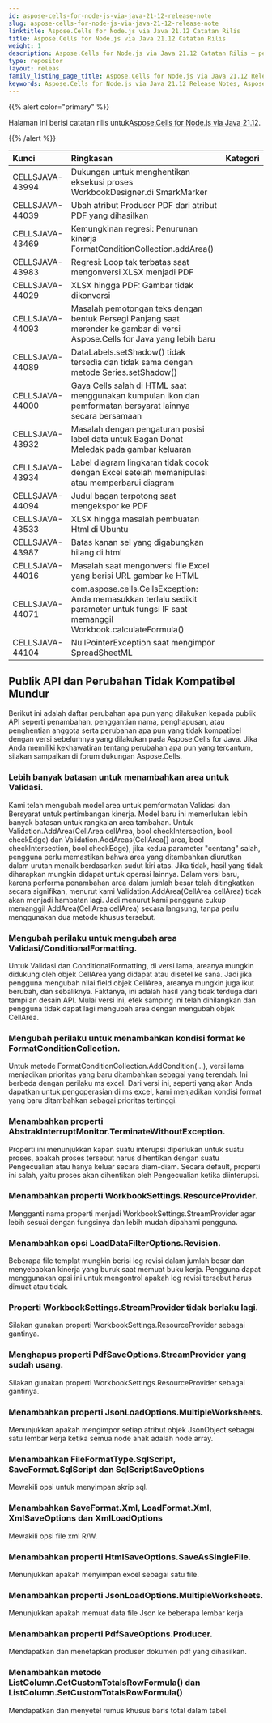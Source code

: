 ```yaml
---
id: aspose-cells-for-node-js-via-java-21-12-release-note
slug: aspose-cells-for-node-js-via-java-21-12-release-note
linktitle: Aspose.Cells for Node.js via Java 21.12 Catatan Rilis
title: Aspose.Cells for Node.js via Java 21.12 Catatan Rilis
weight: 1
description: Aspose.Cells for Node.js via Java 21.12 Catatan Rilis – penyempurnaan terkini, fitur baru, dan perbaikan
type: repositor
layout: releas
family_listing_page_title: Aspose.Cells for Node.js via Java 21.12 Release Note
keywords: Aspose.Cells for Node.js via Java 21.12 Release Notes, Aspose.Cells for Node.js via Java 21.12 updates and fixe
---
```

{{% alert color="primary" %}}

 Halaman ini berisi catatan rilis untuk[Aspose.Cells for Node.js via Java 21.12](https://releases.aspose.com/cells/nodejs/new-releases/aspose.cells-for-node.js-via-java-21.12/).

{{% /alert %}}

|**Kunci**|**Ringkasan**|**Kategori**|
| :- | :- | :- |
|CELLSJAVA-43994|Dukungan untuk menghentikan eksekusi proses WorkbookDesigner.di SmarkMarker|
|CELLSJAVA-44039|Ubah atribut Produser PDF dari atribut PDF yang dihasilkan|
|CELLSJAVA-43469|Kemungkinan regresi: Penurunan kinerja FormatConditionCollection.addArea()|
|CELLSJAVA-43983|Regresi: Loop tak terbatas saat mengonversi XLSX menjadi PDF|
|CELLSJAVA-44029|XLSX hingga PDF: Gambar tidak dikonversi|
|CELLSJAVA-44093| Masalah pemotongan teks dengan bentuk Persegi Panjang saat merender ke gambar di versi Aspose.Cells for Java yang lebih baru|
|CELLSJAVA-44089|DataLabels.setShadow() tidak tersedia dan tidak sama dengan metode Series.setShadow()|
|CELLSJAVA-44000|Gaya Cells salah di HTML saat menggunakan kumpulan ikon dan pemformatan bersyarat lainnya secara bersamaan|
|CELLSJAVA-43932|Masalah dengan pengaturan posisi label data untuk Bagan Donat Meledak pada gambar keluaran|
|CELLSJAVA-43934|Label diagram lingkaran tidak cocok dengan Excel setelah memanipulasi atau memperbarui diagram|
|CELLSJAVA-44094|Judul bagan terpotong saat mengekspor ke PDF|
|CELLSJAVA-43533|XLSX hingga masalah pembuatan Html di Ubuntu|
|CELLSJAVA-43987|Batas kanan sel yang digabungkan hilang di html|
|CELLSJAVA-44016|Masalah saat mengonversi file Excel yang berisi URL gambar ke HTML|
|CELLSJAVA-44071|com.aspose.cells.CellsException: Anda memasukkan terlalu sedikit parameter untuk fungsi IF saat memanggil Workbook.calculateFormula()|
|CELLSJAVA-44104|NullPointerException saat mengimpor SpreadSheetML|

##  **Publik API dan Perubahan Tidak Kompatibel Mundur**

Berikut ini adalah daftar perubahan apa pun yang dilakukan kepada publik API seperti penambahan, penggantian nama, penghapusan, atau penghentian anggota serta perubahan apa pun yang tidak kompatibel dengan versi sebelumnya yang dilakukan pada Aspose.Cells for Java. Jika Anda memiliki kekhawatiran tentang perubahan apa pun yang tercantum, silakan sampaikan di forum dukungan Aspose.Cells.

###  **Lebih banyak batasan untuk menambahkan area untuk Validasi.**

Kami telah mengubah model area untuk pemformatan Validasi dan Bersyarat untuk pertimbangan kinerja. Model baru ini memerlukan lebih banyak batasan untuk rangkaian area tambahan. Untuk Validation.AddArea(CellArea cellArea, bool checkIntersection, bool checkEdge) dan Validation.AddAreas(CellArea[] area, bool checkIntersection, bool checkEdge), jika kedua parameter "centang" salah, pengguna perlu memastikan bahwa area yang ditambahkan diurutkan dalam urutan menaik berdasarkan sudut kiri atas. Jika tidak, hasil yang tidak diharapkan mungkin didapat untuk operasi lainnya. Dalam versi baru, karena performa penambahan area dalam jumlah besar telah ditingkatkan secara signifikan, menurut kami Validation.AddArea(CellArea cellArea) tidak akan menjadi hambatan lagi. Jadi menurut kami pengguna cukup memanggil AddArea(CellArea cellArea) secara langsung, tanpa perlu menggunakan dua metode khusus tersebut.

###  **Mengubah perilaku untuk mengubah area Validasi/ConditionalFormatting.**

Untuk Validasi dan ConditionalFormatting, di versi lama, areanya mungkin didukung oleh objek CellArea yang didapat atau disetel ke sana. Jadi jika pengguna mengubah nilai field objek CellArea, areanya mungkin juga ikut berubah, dan sebaliknya. Faktanya, ini adalah hasil yang tidak terduga dari tampilan desain API. Mulai versi ini, efek samping ini telah dihilangkan dan pengguna tidak dapat lagi mengubah area dengan mengubah objek CellArea.

###  **Mengubah perilaku untuk menambahkan kondisi format ke FormatConditionCollection.**

Untuk metode FormatConditionCollection.AddCondition(...), versi lama menjadikan prioritas yang baru ditambahkan sebagai yang terendah. Ini berbeda dengan perilaku ms excel. Dari versi ini, seperti yang akan Anda dapatkan untuk pengoperasian di ms excel, kami menjadikan kondisi format yang baru ditambahkan sebagai prioritas tertinggi.

###  **Menambahkan properti AbstrakInterruptMonitor.TerminateWithoutException.**

Properti ini menunjukkan kapan suatu interupsi diperlukan untuk suatu proses, apakah proses tersebut harus dihentikan dengan suatu Pengecualian atau hanya keluar secara diam-diam. Secara default, properti ini salah, yaitu proses akan dihentikan oleh Pengecualian ketika diinterupsi.

###  **Menambahkan properti WorkbookSettings.ResourceProvider.**

Mengganti nama properti menjadi WorkbookSettings.StreamProvider agar lebih sesuai dengan fungsinya dan lebih mudah dipahami pengguna.

###  **Menambahkan opsi LoadDataFilterOptions.Revision.**

Beberapa file templat mungkin berisi log revisi dalam jumlah besar dan menyebabkan kinerja yang buruk saat memuat buku kerja. Pengguna dapat menggunakan opsi ini untuk mengontrol apakah log revisi tersebut harus dimuat atau tidak.

###  **Properti WorkbookSettings.StreamProvider tidak berlaku lagi.**

Silakan gunakan properti WorkbookSettings.ResourceProvider sebagai gantinya.

###  **Menghapus properti PdfSaveOptions.StreamProvider yang sudah usang.**

Silakan gunakan properti WorkbookSettings.ResourceProvider sebagai gantinya.

###  **Menambahkan properti JsonLoadOptions.MultipleWorksheets.**

Menunjukkan apakah mengimpor setiap atribut objek JsonObject sebagai satu lembar kerja ketika semua node anak adalah node array.

###  **Menambahkan FileFormatType.SqlScript, SaveFormat.SqlScript dan SqlScriptSaveOptions**

Mewakili opsi untuk menyimpan skrip sql.

###  **Menambahkan SaveFormat.Xml, LoadFormat.Xml, XmlSaveOptions dan XmlLoadOptions**

Mewakili opsi file xml R/W.

###  **Menambahkan properti HtmlSaveOptions.SaveAsSingleFile.**

 Menunjukkan apakah menyimpan excel sebagai satu file.

###  **Menambahkan properti JsonLoadOptions.MultipleWorksheets.**

 Menunjukkan apakah memuat data file Json ke beberapa lembar kerja

###  **Menambahkan properti PdfSaveOptions.Producer.**

 Mendapatkan dan menetapkan produser dokumen pdf yang dihasilkan.

###  **Menambahkan metode ListColumn.GetCustomTotalsRowFormula() dan ListColumn.SetCustomTotalsRowFormula()**

 Mendapatkan dan menyetel rumus khusus baris total dalam tabel.

